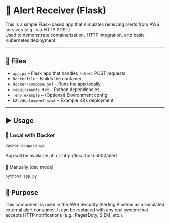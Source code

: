 # 🐍 Alert Receiver (Flask)

This is a simple Flask-based app that simulates receiving alerts from AWS services (e.g., via HTTP POST).  
Used to demonstrate containerization, HTTP integration, and basic Kubernetes deployment.

---

## 📁 Files

- `app.py` – Flask app that handles `/alert` POST requests
- `Dockerfile` – Builds the container
- `docker-compose.yml` – Runs the app locally
- `requirements.txt` – Python dependencies
- `.env.example` – (Optional) Environment config
- `k8s/deployment.yaml` – Example K8s deployment

---

## ▶️ Usage

### 🔧 Local with Docker

```bash
docker-compose up
```

App will be available at:
👉 http://localhost:5000/alert

🐍 Manually (dev mode)

```bash
python3 app.py
```

## 🔬 Purpose

This component is used in the AWS Security Alerting Pipeline as a simulated external alert consumer.
It can be replaced with any real system that accepts HTTP notifications (e.g., PagerDuty, SIEM, etc.).


